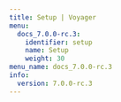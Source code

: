 ```yaml
---
title: Setup | Voyager
menu:
  docs_7.0.0-rc.3:
    identifier: setup
    name: Setup
    weight: 30
menu_name: docs_7.0.0-rc.3
info:
  version: 7.0.0-rc.3
---
```


